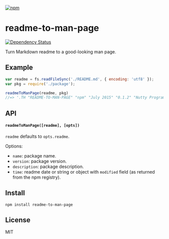 [![npm](https://nodei.co/npm/readme-to-man-page.png)](https://npmjs.com/package/readme-to-man-page)

# readme-to-man-page

[![Dependency Status][david-badge]][david]

Turn Markdown readme to a good-looking man page.

[david]: https://david-dm.org/eush77/readme-to-man-page
[david-badge]: https://david-dm.org/eush77/readme-to-man-page.png

## Example

```js
var readme = fs.readFileSync('./README.md', { encoding: 'utf8' });
var pkg = require('./package');

readmeToManPage(readme, pkg)
//=> '.TH "README-TO-MAN-PAGE" "npm" "July 2015" "0.1.2" "Nutty Programming Men"\n.SH "NAME"\n\\f...'
```

## API

#### `readmeToManPage([readme], [opts])`

`readme` defaults to `opts.readme`.

Options:

- `name`: package name.
- `version`: package version.
- `description`: package description.
- `time`: readme date or string or object with `modified` field (as returned from the npm registry).

## Install

```
npm install readme-to-man-page
```

## License

MIT

